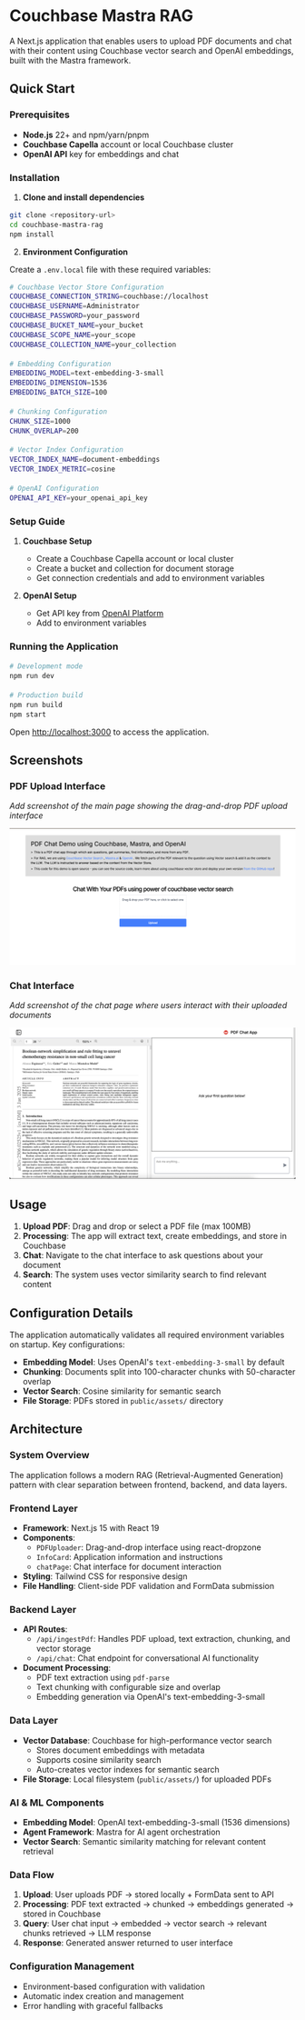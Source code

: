 # Couchbase Mastra RAG

A Next.js application that enables users to upload PDF documents and chat with their content using Couchbase vector search and OpenAI embeddings, built with the Mastra framework.

## Quick Start

### Prerequisites

- **Node.js** 22+ and npm/yarn/pnpm
- **Couchbase Capella** account or local Couchbase cluster
- **OpenAI API** key for embeddings and chat

### Installation

1. **Clone and install dependencies**
```bash
git clone <repository-url>
cd couchbase-mastra-rag
npm install
```

2. **Environment Configuration**

Create a `.env.local` file with these required variables:

```bash
# Couchbase Vector Store Configuration
COUCHBASE_CONNECTION_STRING=couchbase://localhost
COUCHBASE_USERNAME=Administrator
COUCHBASE_PASSWORD=your_password
COUCHBASE_BUCKET_NAME=your_bucket
COUCHBASE_SCOPE_NAME=your_scope
COUCHBASE_COLLECTION_NAME=your_collection

# Embedding Configuration
EMBEDDING_MODEL=text-embedding-3-small
EMBEDDING_DIMENSION=1536
EMBEDDING_BATCH_SIZE=100

# Chunking Configuration
CHUNK_SIZE=1000
CHUNK_OVERLAP=200

# Vector Index Configuration
VECTOR_INDEX_NAME=document-embeddings
VECTOR_INDEX_METRIC=cosine

# OpenAI Configuration
OPENAI_API_KEY=your_openai_api_key 
```

### Setup Guide

1. **Couchbase Setup**
   - Create a Couchbase Capella account or local cluster
   - Create a bucket and collection for document storage
   - Get connection credentials and add to environment variables

2. **OpenAI Setup**
   - Get API key from [OpenAI Platform](https://platform.openai.com/api-keys)
   - Add to environment variables

### Running the Application

```bash
# Development mode
npm run dev

# Production build
npm run build
npm start
```

Open [http://localhost:3000](http://localhost:3000) to access the application.

## Screenshots

### PDF Upload Interface
*Add screenshot of the main page showing the drag-and-drop PDF upload interface*

![PDF Upload Page](./public/images/pdfUploader.jpg)

### Chat Interface  
*Add screenshot of the chat page where users interact with their uploaded documents*

![Chat Interface](./public/images/chatInterface.jpeg)

## Usage

1. **Upload PDF**: Drag and drop or select a PDF file (max 100MB)
2. **Processing**: The app will extract text, create embeddings, and store in Couchbase
3. **Chat**: Navigate to the chat interface to ask questions about your document
4. **Search**: The system uses vector similarity search to find relevant content

## Configuration Details

The application automatically validates all required environment variables on startup. Key configurations:

- **Embedding Model**: Uses OpenAI's `text-embedding-3-small` by default
- **Chunking**: Documents split into 100-character chunks with 50-character overlap
- **Vector Search**: Cosine similarity for semantic search
- **File Storage**: PDFs stored in `public/assets/` directory

## Architecture

### System Overview
The application follows a modern RAG (Retrieval-Augmented Generation) pattern with clear separation between frontend, backend, and data layers.

### Frontend Layer
- **Framework**: Next.js 15 with React 19
- **Components**: 
  - `PDFUploader`: Drag-and-drop interface using react-dropzone
  - `InfoCard`: Application information and instructions
  - `chatPage`: Chat interface for document interaction
- **Styling**: Tailwind CSS for responsive design
- **File Handling**: Client-side PDF validation and FormData submission

### Backend Layer
- **API Routes**: 
  - `/api/ingestPdf`: Handles PDF upload, text extraction, chunking, and vector storage
  - `/api/chat`: Chat endpoint for conversational AI functionality
- **Document Processing**: 
  - PDF text extraction using `pdf-parse`
  - Text chunking with configurable size and overlap
  - Embedding generation via OpenAI's text-embedding-3-small

### Data Layer
- **Vector Database**: Couchbase for high-performance vector search
  - Stores document embeddings with metadata
  - Supports cosine similarity search
  - Auto-creates vector indexes for semantic search
- **File Storage**: Local filesystem (`public/assets/`) for uploaded PDFs

### AI & ML Components
- **Embedding Model**: OpenAI text-embedding-3-small (1536 dimensions)
- **Agent Framework**: Mastra for AI agent orchestration
- **Vector Search**: Semantic similarity matching for relevant content retrieval

### Data Flow
1. **Upload**: User uploads PDF → stored locally + FormData sent to API
2. **Processing**: PDF text extracted → chunked → embeddings generated → stored in Couchbase
3. **Query**: User chat input → embedded → vector search → relevant chunks retrieved → LLM response
4. **Response**: Generated answer returned to user interface

### Configuration Management
- Environment-based configuration with validation
- Automatic index creation and management
- Error handling with graceful fallbacks
